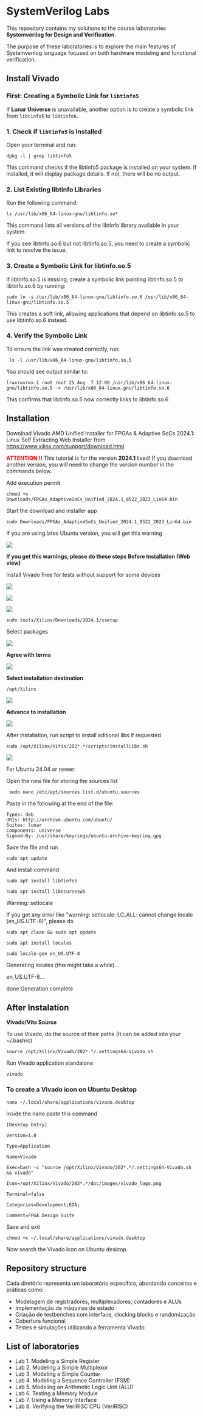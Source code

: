 # SystemVerilog Labs

This repository contains my solutions to the course laboratories **Systemverilog for Design and Verification**.

The purpose of these laboratories is to explore the main features of Systemverilog language focused on both hardware modeling and functional verification.

## Install Vivado

### First: Creating a Symbolic Link for `libtinfo5`

If **Lunar Universe** is unavailable, another option is to create a symbolic link from `libtinfo5` to `libtinfo6`.

### 1. Check if `libtinfo5` is Installed

Open your terminal and run: 

    dpkg -l | grep libtinfo5 

This command checks if the libtinfo5 package is installed on your system. If installed, it will display package details. If not, there will be no output. 

### 2. List Existing libtinfo Libraries 

Run the following command: 
 
    ls /usr/lib/x86_64-linux-gnu/libtinfo.so* 

This command lists all versions of the libtinfo library available in your system. 

If you see libtinfo.so.6 but not libtinfo.so.5, you need to create a symbolic link to resolve the issue. 


### 3. Create a Symbolic Link for libtinfo.so.5 

If libtinfo.so.5 is missing, create a symbolic link pointing libtinfo.so.5 to libtinfo.so.6 by running: 

    sudo ln -s /usr/lib/x86_64-linux-gnu/libtinfo.so.6 /usr/lib/x86_64-linux-gnu/libtinfo.so.5 

This creates a soft link, allowing applications that depend on libtinfo.so.5 to use libtinfo.so.6 instead. 


### 4. Verify the Symbolic Link 

To ensure the link was created correctly, run: 

     ls -l /usr/lib/x86_64-linux-gnu/libtinfo.so.5 
 
You should see output similar to: 

    lrwxrwxrwx 1 root root 25 Aug  7 12:00 /usr/lib/x86_64-linux-gnu/libtinfo.so.5 -> /usr/lib/x86_64-linux-gnu/libtinfo.so.6 
 
This confirms that libtinfo.so.5 now correctly links to libtinfo.so.6 

## Installation

Download Vivado AMD Unified Installer for FPGAs & Adaptive SoCs 2024.1: Linux Self Extracting Web Installer from https://www.xilinx.com/support/download.html 

<span style="color:red; font-weight:bold;">ATTENTION !!</span> This tutorial is for the version <strong>2024.1</strong> lived! If you download another version, you will need to change the version number in the commands below.

Add execution permit 

    chmod +x Downloads/FPGAs_AdaptiveSoCs_Unified_2024.1_0522_2023_Lin64.bin 

Start the download  and installer app 

    sudo Downloads/FPGAs_AdaptiveSoCs_Unified_2024.1_0522_2023_Lin64.bin 

If you are using lates Ubuntu version, you will get this warning 

![](images/img1.png)

**If you get this warnings, please do these steps Before Installation  (Web view)** 
 
Install Vivado Free for tests without support for some devices 

![](images/img2.png)

![](images/img3.png)

![](images/img4.png)

    sudo tools/Xilinx/Downloads/2024.1/xsetup

Select packages  

![](images/img5.png)

**Agree with terms** 

![](images/img6.png)


**Select installation destination** 

    /opt/Xilinx 

![](images/img7.png)

**Advance to installation** 

![](images/img8.png)

After installation, run script to install aditional libs if requested 

    sudo /opt/Xilinx/Vitis/202*.*/scripts/installLibs.sh 

![](images/img9.png)


For Ubuntu 24.04 or newer: 

Open the new file for storing the sources list 

     sudo nano /etc/apt/sources.list.d/ubuntu.sources 
 

Paste in the following at the end of the file: 

    Types: deb 
    URIs: http://archive.ubuntu.com/ubuntu/  
    Suites: lunar 
    Components: universe 
    Signed-By: /usr/share/keyrings/ubuntu-archive-keyring.gpg 
  

Save the file and run  

    sudo apt update  

And install command  

    sudo apt install libtinfo5 

    sudo apt install libncursesw5 


Warning: setlocale 


If you get any error like "warning: setlocale: LC_ALL: cannot change locale (en_US.UTF-8)", please do 

    sudo apt clean && sudo apt update 

    sudo apt install locales 

    sudo locale-gen en_US.UTF-8


Generating locales (this might take a while)... 

  en_US.UTF-8... 

  done 
Generation complete 


## After Instalation

**Vivado/Vits Source** 

To use Vivado, do the source of their paths  (It can be added into your ~/.bashrc) 

 
    source /opt/Xilinx/Vivado/202*.*/.settings64-Vivado.sh 


Run Vivado application standalone 

    vivado 

 
### To create a Vivado icon on Ubuntu Desktop 


    nano ~/.local/share/applications/vivado.desktop 

Inside the nano paste this command 

    [Desktop Entry] 

    Version=1.0 

    Type=Application 

    Name=Vivado 

    Exec=bash -c "source /opt/Xilinx/Vivado/202*.*/.settings64-Vivado.sh && vivado" 

    Icon=/opt/Xilinx/Vivado/202*.*/doc/images/vivado_logo.png 

    Terminal=false 

    Categories=Development;EDA; 

    Comment=FPGA Design Suite 


Save and exit 

    chmod +x ~/.local/share/applications/vivado.desktop 

Now search the Vivado icon on Ubuntu desktop 


## Repository structure

Cada diretório representa um laboratório específico, abordando conceitos e práticas como:

- Modelagem de registradores, multiplexadores, contadores e ALUs
- Implementação de máquinas de estado
- Criação de testbenches com interface, clocking blocks e randomização
- Cobertura funcional
- Testes e simulações utilizando a ferramenta Vivado

## List of laboratories

- Lab 1. Modeling a Simple Register
- Lab 2. Modeling a Simple Multiplexor
- Lab 3. Modeling a Simple Counter
- Lab 4. Modeling a Sequence Controller (FSM)  
- Lab 5. Modeling an Arithmetic Logic Unit (ALU)  
- Lab 6. Testing a Memory Module 
- Lab 7. Using a Memory Interface  
- Lab 8. Verifying the VeriRISC CPU (VeriRISC)  
